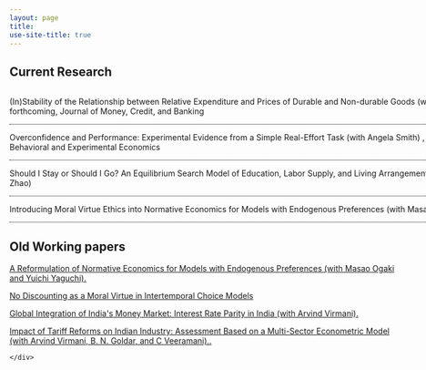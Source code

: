 ```yaml
---
layout: page
title:
use-site-title: true
---
```


<style>

.content {width: 940px }


/* Smartphones (portrait and landscape) ----------- */
@media only screen 
and (min-device-width : 320px) 
and (max-device-width : 480px) {
/* Styles */

.content {width :300px;  !important;}

}

/* ipad (portrait and landscape) ----------- */
@media only screen 
and (min-device-width : 768px) 
and (max-device-width : 1024px) {
/* Styles */

.content {width :700px;  !important;}

}


/* Create two unequal columns that floats next to each other */
.column {
  float: left;
  padding: 20px;
}




.left {
  width: 32%;
}

.right {
  width: 68%;
}

/* Clear floats after the columns */
.row:after {
  content: "";
  display: table;
  clear: both;
}


/* Responsive layout - makes the two columns stack on top of each other instead of next to each other */
@media screen and (max-width: 600px) {
  .column {
    width: 100%;
  }
}

.circular--square { border-radius: 50%; }


  container */
.responsive-two-column-grid {
    display:block;
}

/* columns */
.responsive-two-column-grid > * {
    padding:1rem;
}

/* tablet breakpoint */
@media (min-width:768px) {
    .responsive-two-column-grid {
        display: grid;
        grid-template-columns: 1fr 1fr;
    }
}



.first-column {
    width: 44%;
    padding:5px;
    float: left;
}

.second-column {
    width: 56%;
    padding: 5px;
    float: right;
}

@media only screen and (max-width: 800px) {

   .first-column {
        width: 100%;
        padding-bottom: 10px;
        float: none;
    }

    .second-column {
        width: 100%;
        padding-bottom: 10px;
        float: none;
    }
    
}

.show-text {
  position: relative;
  display: inline-block;
  border-bottom: 1px dotted black;
  width: 940px;
}



/* Smartphones (portrait and landscape) ----------- */
@media only screen 
and (min-device-width : 320px) 
and (max-device-width : 480px) {
/* Styles */

.show-text {width :300px;  !important;}

}

.show-text .hidden-text {
  visibility: hidden;
  width: 800px;
  background-color: #fff;
  color: black;
  font-size: 11pt;
  text-align: left;
  box-sizing: border-box;
  border: solid;
  border-radius: 6px;
  padding: 10px;
  
  /* Position the tooltip */
  position: absolute;
  z-index: 1;
  top: 70%;
  left:10%;
  margin-left: -50px;
}



/* Smartphones (portrait and landscape) ----------- */
@media only screen 
and (min-device-width : 320px) 
and (max-device-width : 480px) {
/* Styles */

.show-text .hidden-text {width :300px;  !important;}

}

.show-text:hover .hidden-text {
  visibility: visible;
}
}

</style>
<div class="content">
 <h2>Current Research</h2>
 
<div class="show-text">  <p>(In)Stability of the Relationship between Relative Expenditure and Prices of Durable and Non-durable Goods (with N. Kundan Kishor), forthcoming, Journal of Money, Credit, and Banking</p>
<span class="hidden-text"> <span style="background-color:lightgrey"><b> Abstract</b> </span> <br> Using an intertertemporal consumption model with non-separable preferences for nondurable and durable goods,
  we find evidence for a break in the intratemporal elas- ticity of substitution, the parameter capturing the long run equilibrium relationship between the two goods and their relative prices. During the
  period from 1959 to 1981, nondurable and durable goods were gross substitutes, with an estimated substitution elasticity greater than one. In contrast, in the post-1981 period this elasticity is less
  than one implying complementarity in the consumption of these two goods. This shift in the long run equilibrium relationship between the two goods also impacts adjustment dynamics. Although durable goods continue
  to dominate the error correction process, the size of adjustment is much smaller in the post-1981 period. Additionally, we find that the cyclical component of the durable goods consumption has also become more
  persistent over time. Our findings imply that a shock to durable goods spending, such as the COVID19 shock, would
  be more persistent due to a much slower adjustment towards equilibrium.</span>
</div>

<div class="show-text">	
  <p>Overconfidence and Performance: Experimental Evidence from a Simple Real-Effort Task (with Angela Smith) , revise and resubmit, Journal of Behavioral and Experimental Economics</p>
  <span class="hidden-text"> <span style="background-color:lightgrey"><b> Abstract</b> </span> <br> Using a simple real-effort counting task and frequency-based forecast
elicitation, we document significant absolute and relative overconfidence
for a diverse subject pool. Consistent with the Dunning-Kruger effect,
an inverse relationship exists between task performance and overconfidence
such that low (high) performing individuals exhibit significantly
more (less) overconfidence. This relationship holds for absolute overconfidence
even after accounting for better-than-average effect and regression-to-the
mean and can potentially explain the lack of absolute overconfidence
reported in some economic studies. Further, we find negligible correlation
between our task-based measures and survey-based overconfidence measures
commonly used in psychology studies, indicating these two methodologies
may capture different behavioral phenomena. </span>
  </div>

<div class="show-text">	
  <p>  Should I Stay or Should I Go? An Equilibrium Search Model of Education, Labor Supply, and Living Arrangement Choices (with Min Qiang Zhao)</p>
 <span class="hidden-text"> <span style="background-color:lightgrey"><b> Abstract</b> </span> <br> Millennials are much more likely to be living with their parents when compared to Generation X
  and Baby Boomers. We propose an equilibrium search model where individuals make choices about education, labor supply, marriage, and living arrangement at different stages in their life. We calibrate our model to match key data moments for young adults in each of the three generations. Using our calibrated model we quantify the importance differences in economic conditions and preferences in accounting for the rising cohort trend in the proportion of young adults living with parents in the U.S. We find that rent-wage ratio, marriage probability, and utility gains from living with parents are all important drivers of generational differences in the propensity to live with parents. Economic turbulence, on the other hand, is not quantitatively important in explaining the cohort trend. We also find substantial heterogeneity in the relative importance of these factors across groups identified by education and employment status. </span>
  </div>


  <div class="show-text">	
  <p>  Introducing Moral Virtue Ethics into Normative Economics for Models with Endogenous Preferences (with Masao Ogaki)</p>
 <span class="hidden-text"> <span style="background-color:lightgrey"><b> Abstract</b> </span> <br>  An important role of normative economics is to provide an analytical framework to evaluate social states. Such an evaluation is based on value judgments derived from moral views of the members of the society. There exist three major approaches in normative ethics, which formalize many people's moral views. These are consequentialism that focuses on consequences of actions; deontology that focuses on moral duties, and virtue ethics has two important aspects: acquiring virtues and human flourishing that can be achieved by using virtues and abilities. Among these, formal analytical frameworks have been developed for important aspects of consequentialism, deontology, and the flourishing aspect of virtue ethics. However, normative economics does not have a formal analytical framework for the learning aspect of virtue ethics. In this paper we develop such a framework for models with endogenous preferences. We apply this framework to a rational addiction model and an intergenerational altruism model. We find that introduction of virtue ethics can lead to very different policy recommendations than those based solely on welfarism where emphasis is on maximizing social welfare functions. Importantly, in contrast to the commonly held view, we find that incorporating virtue ethics into normative economic analysis may not always lead to greater government interventions.
 </span>
  </div>


 
<h2> Old Working papers </h2>

 <p> <a href="http://www.imes.boj.or.jp/research/papers/english/14-E-02.pdf" target="_blank">A Reformulation of Normative Economics for Models with Endogenous Preferences (with Masao Ogaki and Yuichi Yaguchi).</a></p>
  <p> <a href="http://ies.keio.ac.jp/data/pdf/en/2014-003.pdf" target="_blank">No Discounting as a Moral Virtue in Intertemporal Choice Models</a></p>
<p> <a href="http://www.icrier.org/pdf/wp164.pdf" target="_blank">Global Integration of India's Money Market: Interest Rate Parity in India (with Arvind Virmani). </a></p>
<p> <a href="http://www.icrier.org/pdf/wp135.pdf" target="_blank">Impact of Tariff Reforms on Indian Industry: Assessment Based on a Multi-Sector Econometric Model (with Arvind Virmani, B. N. Goldar, and C Veeramani).. </a></p>

	</div>